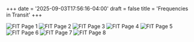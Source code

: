+++
date = '2025-09-03T17:56:16-04:00'
draft = false
title = 'Frequencies in Transit'
+++

![FIT Page 1](FIT_page_1.jpg)
![FIT Page 2](FIT_page_2.jpg)
![FIT Page 3](FIT_page_3.jpg)
![FIT Page 4](FIT_page_4.jpg)
![FIT Page 5](FIT_page_5.jpg)
![FIT Page 6](FIT_page_6.jpg)
![FIT Page 7](FIT_page_7.jpg)
![FIT Page 8](FIT_page_8.jpg)
